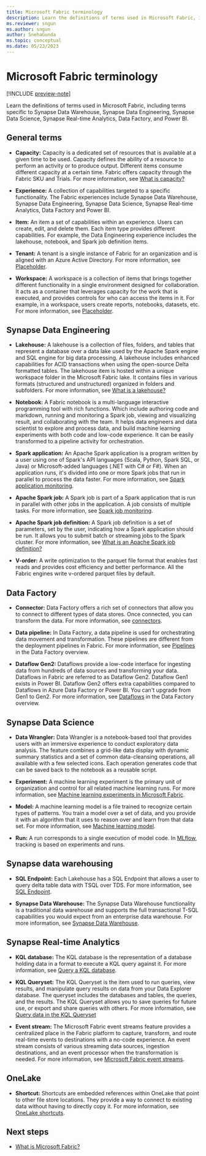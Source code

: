 ```yaml
---
title: Microsoft Fabric terminology
description: Learn the definitions of terms used in Microsoft Fabric, including terms specific to Synapse Data Warehouse, Synapse Data Engineering, and Synapse Data Science.
ms.reviewer: sngun
ms.author: sngun
author: SnehaGunda
ms.topic: conceptual
ms.date: 05/23/2023
---
```


# Microsoft Fabric terminology

[!INCLUDE [preview-note](../includes/preview-note.md)]

Learn the definitions of terms used in Microsoft Fabric, including terms specific to Synapse Data Warehouse, Synapse Data Engineering, Synapse Data Science, Synapse Real-time Analytics, Data Factory, and Power BI.

## General terms

- **Capacity:** Capacity is a dedicated set of resources that is available at a given time to be used. Capacity defines the ability of a resource to perform an activity or to produce output. Different items consume different capacity at a certain time. Fabric offers capacity through the Fabric SKU and Trials. For more information, see [What is capacity?](../enterprise/what-is-capacity.md)

- **Experience:** A collection of capabilities targeted to a specific functionality. The Fabric experiences include Synapse Data Warehouse, Synapse Data Engineering, Synapse Data Science, Synapse Real-time Analytics, Data Factory and Power BI.

- **Item:** An item a set of capabilities within an experience. Users can create, edit, and delete them. Each item type provides different capabilities. For example, the Data Engineering experience includes the lakehouse, notebook, and Spark job definition items.

- **Tenant:** A tenant is a single instance of Fabric for an organization and is aligned with an Azure Active Directory. For more information, see [Placeholder](../placeholder.md).

- **Workspace:** A workspace is a collection of items that brings together different functionality in a single environment designed for collaboration. It acts as a container that leverages capacity for the work that is executed, and provides controls for who can access the items in it. For example, in a workspace, users create reports, notebooks, datasets, etc. For more information, see [Placeholder](../placeholder.md).

## Synapse Data Engineering

- **Lakehouse:** A lakehouse is a collection of files, folders, and tables that represent a database over a data lake used by the Apache Spark engine and SQL engine for big data processing. A lakehouse includes enhanced capabilities for ACID transactions when using the open-source Delta formatted tables. The lakehouse item is hosted within a unique workspace folder in the Microsoft Fabric lake. It contains files in various formats (structured and unstructured) organized in folders and subfolders. For more information, see [What is a lakehouse?](../data-engineering/lakehouse-overview.md)

- **Notebook:** A Fabric notebook is a multi-language interactive programming tool with rich functions. Which include authoring code and markdown, running and monitoring a Spark job, viewing and visualizing result, and collaborating with the team. It helps data engineers and data scientist to explore and process data, and build machine learning experiments with both code and low-code experience. It can be easily transformed to a pipeline activity for orchestration.

- **Spark application:** An Apache Spark application is a program written by a user using one of Spark's API languages (Scala, Python, Spark SQL, or Java) or Microsoft-added languages (.NET with C# or F#). When an application runs, it's divided into one or more Spark jobs that run in parallel to process the data faster. For more information, see [Spark application monitoring](../data-engineering/spark-detail-monitoring.md).

- **Apache Spark job:** A Spark job is part of a Spark application that is run in parallel with other jobs in the application. A job consists of multiple tasks. For more information, see [Spark job monitoring](../data-engineering/spark-monitor-debug.md).

- **Apache Spark job definition:** A Spark job definition is a set of parameters, set by the user, indicating how a Spark application should be run. It allows you to submit batch or streaming jobs to the Spark cluster. For more information, see [What is an Apache Spark job definition?](../data-engineering/spark-job-definition.md)

- **V-order:** A write optimization to the parquet file format that enables fast reads and provides cost efficiency and better performance. All the Fabric engines write v-ordered parquet files by default.

## Data Factory

- **Connector:** Data Factory offers a rich set of connectors that allow you to connect to different types of data stores. Once connected, you can transform the data. For more information, see [connectors](../data-factory/connector-overview.md).

- **Data pipeline:** In Data Factory, a data pipeline is used for orchestrating data movement and transformation. These pipelines are different from the deployment pipelines in Fabric. For more information, see [Pipelines](../data-factory/data-factory-overview.md#data-pipelines) in the Data Factory overview.

- **Dataflow Gen2:** Dataflows provide a low-code interface for ingesting data from hundreds of data sources and transforming your data. Dataflows in Fabric are referred to as Dataflow Gen2. Dataflow Gen1 exists in Power BI. Dataflow Gen2 offers extra capabilities compared to Dataflows in Azure Data Factory or Power BI. You can't upgrade from Gen1 to Gen2. For more information, see [Dataflows](../data-factory/data-factory-overview.md#dataflows) in the Data Factory overview.

## Synapse Data Science

- **Data Wrangler:** Data Wrangler is a notebook-based tool that provides users with an immersive experience to conduct exploratory data analysis. The feature combines a grid-like data display with dynamic summary statistics and a set of common data-cleansing operations, all available with a few selected icons. Each operation generates code that can be saved back to the notebook as a reusable script.

- **Experiment:** A machine learning experiment is the primary unit of organization and control for all related machine learning runs. For more information, see [Machine learning experiments in Microsoft Fabric](../data-science/machine-learning-experiment.md).

- **Model:** A machine learning model is a file trained to recognize certain types of patterns. You train a model over a set of data, and you provide it with an algorithm that it uses to reason over and learn from that data set. For more information, see [Machine learning model](../data-science/machine-learning-model.md).

- **Run:** A run corresponds to a single execution of model code. In [MLflow](https://mlflow.org/), tracking is based on experiments and runs.

## Synapse data warehousing

- **SQL Endpoint:** Each Lakehouse has a SQL Endpoint that allows a user to query delta table data with TSQL over TDS. For more information, see [SQL Endpoint](../data-warehouse/data-warehousing.md#sql-endpoint-of-the-lakehouse).

- **Synapse Data Warehouse:** The Synapse Data Warehouse functionality is a traditional data warehouse and supports the full transactional T-SQL capabilities you would expect from an enterprise data warehouse. For more information, see [Synapse Data Warehouse](../data-warehouse/data-warehousing.md#synapse-data-warehouse).

## Synapse Real-time Analytics

- **KQL database:** The KQL database is the representation of a database holding data in a format to execute a KQL query against it. For more information, see [Query a KQL database](../real-time-analytics/jupyter-notebook.md).

- **KQL Queryset:** The KQL Queryset is the item used to run queries, view results, and manipulate query results on data from your Data Explorer database. The queryset includes the databases and tables, the queries, and the results. The KQL Queryset allows you to save queries for future use, or export and share queries with others. For more information, see [Query data in the KQL Queryset](../real-time-analytics/kusto-query-set.md)

- **Event stream:** The Microsoft Fabric event streams feature provides a centralized place in the Fabric platform to capture, transform, and route real-time events to destinations with a no-code experience. An event stream consists of various streaming data sources, ingestion destinations, and an event processor when the transformation is needed. For more information, see [Microsoft Fabric event streams](../placeholder.md).

## OneLake

- **Shortcut:** Shortcuts are embedded references within OneLake that point to other file store locations. They provide a way to connect to existing data without having to directly copy it. For more information, see [OneLake shortcuts](../onelake/onelake-shortcuts.md).

## Next steps

- [What is Microsoft Fabric?](../placeholder.md)
